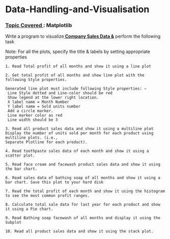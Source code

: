 # Data-Handling-and-Visualisation

<h3><b><u>  Topic Covered </b></u>: Matplotlib</h3>

Write a program to visualize<b><u>  Company Sales Data &amp;</b></u> perform the following task

Note: For all the plots, specify the title &amp; labels by setting appropriate properties

    1. Read Total profit of all months and show it using a line plot

    2. Get total profit of all months and show line plot with the following Style properties.

    Generated line plot must include following Style properties: –
     Line Style dotted and Line-color should be red
     Show legend at the lower right location.
     X label name = Month Number
     Y label name = Sold units number
     Add a circle marker.
     Line marker color as red
     Line width should be 3

    3. Read all product sales data and show it using a multiline plot
    Display the number of units sold per month for each product using multiline plots. (i.e.,
    Separate Plotline for each product).

    4. Read toothpaste sales data of each month and show it using a scatter plot.

    5. Read face cream and facewash product sales data and show it using the bar chart.

    6. Read sales data of bathing soap of all months and show it using a bar chart. Save this plot to your hard disk

    7. Read the total profit of each month and show it using the histogram to see the most common profit ranges.

    8. Calculate total sale data for last year for each product and show it using a Pie chart.

    9. Read Bathing soap facewash of all months and display it using the Subplot

    10. Read all product sales data and show it using the stack plot.